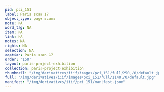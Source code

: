 ```yaml
---
pid: pci_151
label: Paris scan 17
object_type: page scans
note: NA
word_tag: NA
item: NA
link: NA
notes: NA
rights: NA
selection: NA
caption: Paris scan 17
order: '150'
layout: paris-project-exhibition
collection: paris-project-exhibition
thumbnail: "/img/derivatives/iiif/images/pci_151/full/250,/0/default.jpg"
full: "/img/derivatives/iiif/images/pci_151/full/1140,/0/default.jpg"
manifest: "/img/derivatives/iiif/pci_151/manifest.json"
---
```

